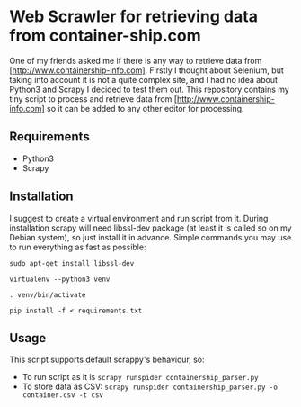 # Web Scrawler for retrieving data from container-ship.com

One of my friends asked me if there is any way to retrieve data from [http://www.containership-info.com].
Firstly I thought about Selenium, but taking into account it is not a quite complex site, and I had no idea about Python3 and Scrapy I decided to test them out.
This repository contains my tiny script to process and retrieve data from [http://www.containership-info.com] so it can be added to any other editor for processing.
## Requirements
* Python3
* Scrapy
## Installation
I suggest to create a virtual environment and run script from it.
During installation scrapy will need libssl-dev package (at least it is called so on my Debian system), so just install it in advance.
Simple commands you may use to run everything as fast as possible:

`sudo apt-get install libssl-dev`

`virtualenv --python3 venv`

`. venv/bin/activate`

`pip install -f < requirements.txt`
## Usage
This script supports default scrappy's behaviour, so:
* To run script as it is `scrapy runspider containership_parser.py`
* To store data as CSV: `scrapy runspider containership_parser.py -o container.csv -t csv`
